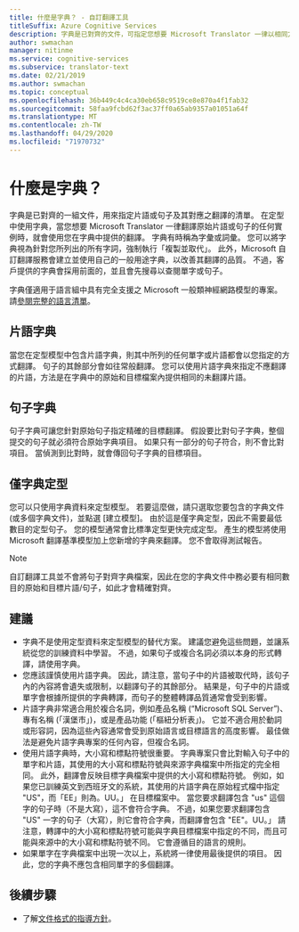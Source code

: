 ```yaml
---
title: 什麼是字典？ - 自訂翻譯工具
titleSuffix: Azure Cognitive Services
description: 字典是已對齊的文件，可指定您想要 Microsoft Translator 一律以相同方式翻譯的片語或句子清單。 字典有時也稱為字彙或詞彙。
author: swmachan
manager: nitinme
ms.service: cognitive-services
ms.subservice: translator-text
ms.date: 02/21/2019
ms.author: swmachan
ms.topic: conceptual
ms.openlocfilehash: 36b449c4c4ca30eb658c9519ce8e870a4f1fab32
ms.sourcegitcommit: 58faa9fcbd62f3ac37ff0a65ab9357a01051a64f
ms.translationtype: MT
ms.contentlocale: zh-TW
ms.lasthandoff: 04/29/2020
ms.locfileid: "71970732"
---
```

# <a name="what-is-a-dictionary"></a>什麼是字典？

字典是已對齊的一組文件，用來指定片語或句子及其對應之翻譯的清單。 在定型中使用字典，當您想要 Microsoft Translator 一律翻譯原始片語或句子的任何實例時，就會使用您在字典中提供的翻譯。 字典有時稱為字彙或詞彙。 您可以將字典視為針對您所列出的所有字詞，強制執行「複製並取代」。 此外，Microsoft 自訂翻譯服務會建立並使用自己的一般用途字典，以改善其翻譯的品質。 不過，客戶提供的字典會採用前面的，並且會先搜尋以查閱單字或句子。

字典僅適用于語言組中具有完全支援之 Microsoft 一般類神經網路模型的專案。 請[參閱完整的語言清單](https://docs.microsoft.com/azure/cognitive-services/translator/language-support#customization)。

## <a name="phrase-dictionary"></a>片語字典
當您在定型模型中包含片語字典，則其中所列的任何單字或片語都會以您指定的方式翻譯。 句子的其餘部分會如往常般翻譯。 您可以使用片語字典來指定不應翻譯的片語，方法是在字典中的原始和目標檔案內提供相同的未翻譯片語。

## <a name="sentence-dictionary"></a>句子字典
句子字典可讓您針對原始句子指定精確的目標翻譯。 假設要比對句子字典，整個提交的句子就必須符合原始字典項目。  如果只有一部分的句子符合，則不會比對項目。  當偵測到比對時，就會傳回句子字典的目標項目。

## <a name="dictionary-only-trainings"></a>僅字典定型
您可以只使用字典資料來定型模型。 若要這麼做，請只選取您要包含的字典文件 (或多個字典文件)，並點選 [建立模型]。 由於這是僅字典定型，因此不需要最低數目的定型句子。 您的模型通常會比標準定型更快完成定型。  產生的模型將使用 Microsoft 翻譯基準模型加上您新增的字典來翻譯。  您不會取得測試報告。

>[!Note]
>自訂翻譯工具並不會將句子對齊字典檔案，因此在您的字典文件中務必要有相同數目的原始和目標片語/句子，如此才會精確對齊。

## <a name="recommendations"></a>建議

- 字典不是使用定型資料來定型模型的替代方案。 建議您避免這些問題，並讓系統從您的訓練資料中學習。 不過，如果句子或複合名詞必須以本身的形式轉譯，請使用字典。
- 您應該謹慎使用片語字典。 因此，請注意，當句子中的片語被取代時，該句子內的內容將會遺失或限制，以翻譯句子的其餘部分。 結果是，句子中的片語或單字會根據所提供的字典轉譯，而句子的整體轉譯品質通常會受到影響。
- 片語字典非常適合用於複合名詞，例如產品名稱 (“Microsoft SQL Server”)、專有名稱 (「漢堡市」)，或是產品功能 (「樞紐分析表」)。 它並不適合用於動詞或形容詞，因為這些內容通常會受到原始語言或目標語言的高度影響。 最佳做法是避免片語字典專案的任何內容，但複合名詞。
- 使用片語字典時，大小寫和標點符號很重要。 字典專案只會比對輸入句子中的單字和片語，其使用的大小寫和標點符號與來源字典檔案中所指定的完全相同。 此外，翻譯會反映目標字典檔案中提供的大小寫和標點符號。 例如，如果您已訓練英文到西班牙文的系統，其使用的片語字典在原始程式檔中指定 "US"，而「EE」則為。UU。」 在目標檔案中。 當您要求翻譯包含 "us" 這個字的句子時（不是大寫），這不會符合字典。 不過，如果您要求翻譯包含 "US" 一字的句子（大寫），則它會符合字典，而翻譯會包含 "EE"。UU。」 請注意，轉譯中的大小寫和標點符號可能與字典目標檔案中指定的不同，而且可能與來源中的大小寫和標點符號不同。 它會遵循目的語言的規則。
- 如果單字在字典檔案中出現一次以上，系統將一律使用最後提供的項目。 因此，您的字典不應包含相同單字的多個翻譯。

## <a name="next-steps"></a>後續步驟

- 了解[文件格式的指導方針](document-formats-naming-convention.md)。
